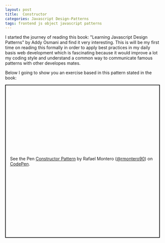 ```yaml
---
layout: post
title:  Constructor
categories: Javascript Design-Patterns
tags: frontend js object javascript patterns
---
```


I started the journey of reading this book: "Learning Javascript Design Patterns" by Addy Osmani and find it very interesting. This is will be my first time on reading this formally in order to apply best practices in my daily basis web development which is fascinating because it would improve a lot my coding style and understand a common way to communicate famous patterns with other developes mates.

Below I going to show you an exercise based in this pattern stated in the book:

<p class="codepen" data-height="500" data-theme-id="dark" data-default-tab="js,result" data-slug-hash="XWQOyez" data-editable="true" data-user="rmontero90" style="height: 500px; box-sizing: border-box; display: flex; align-items: center; justify-content: center; border: 2px solid; margin: 1em 0; padding: 1em;">
  <span>See the Pen <a href="https://codepen.io/rmontero90/pen/XWQOyez">
  Constructor Pattern</a> by Rafael Montero (<a href="https://codepen.io/rmontero90">@rmontero90</a>)
  on <a href="https://codepen.io">CodePen</a>.</span>
</p>
<script async src="https://cpwebassets.codepen.io/assets/embed/ei.js"></script>
